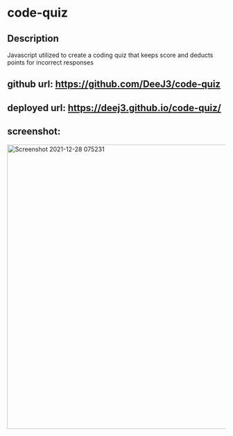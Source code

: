 # code-quiz

## Description
Javascript utilized to create a coding quiz that keeps score and deducts points for incorrect responses

## github url: https://github.com/DeeJ3/code-quiz

## deployed url: https://deej3.github.io/code-quiz/

## screenshot: 
<img width="655" alt="Screenshot 2021-12-28 075231" src="https://user-images.githubusercontent.com/94412805/147568707-a1613684-7d03-4e61-a2e9-36ace77a6fa7.png">
